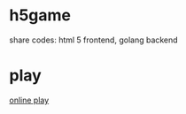 # h5game
share codes: html 5 frontend, golang backend

# play
[online play](http://121.40.53.52:9090/)

